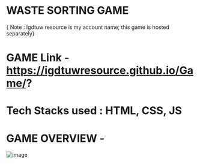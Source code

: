 # WASTE SORTING GAME 
{ Note : Igdtuw resource is my account name; this game is hosted separately}
# GAME Link - https://igdtuwresource.github.io/Game/?
# Tech Stacks used : HTML, CSS, JS
# GAME OVERVIEW - 
![image](https://github.com/Igdtuwresource/Game/assets/112039921/a1db1238-5a4b-4a42-80e9-de3545a7e6cc)
